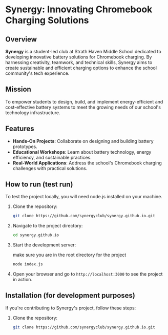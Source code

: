 # Synergy: Innovating Chromebook Charging Solutions

## Overview

**Synergy** is a student-led club at Strath Haven Middle School dedicated to developing innovative battery solutions for Chromebook charging. By harnessing creativity, teamwork, and technical skills, Synergy aims to create sustainable and efficient charging options to enhance the school community's tech experience.

## Mission

To empower students to design, build, and implement energy-efficient and cost-effective battery systems to meet the growing needs of our school's technology infrastructure.

## Features

- **Hands-On Projects**: Collaborate on designing and building battery prototypes.
- **Educational Workshops**: Learn about battery technology, energy efficiency, and sustainable practices.
- **Real-World Applications**: Address the school's Chromebook charging challenges with practical solutions.

## How to run (test run)

To test the project locally, you will need node.js installed on your machine.

1. Clone the repository:

   ```bash
   git clone https://github.com/synergyclub/synergy.github.io.git
   ```

2. Navigate to the project directory:

   ```bash
   cd synergy.github.io
   ```

3. Start the development server:

   make sure you are in the root directory for the project

   ```bash
   node index.js
   ```

4. Open your browser and go to `http://localhost:3000` to see the project in action.

## Installation (for development purposes)

If you're contributing to Synergy's project, follow these steps:

1. Clone the repository:

   ```bash
   git clone https://github.com/synergyclub/synergy.github.io.git
